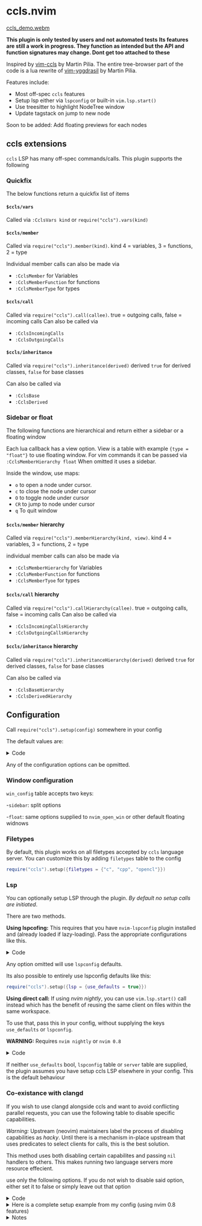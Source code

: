 # ccls.nvim

[ccls_demo.webm](https://user-images.githubusercontent.com/10258296/185764424-45945b84-f397-4fdf-87d4-abbdaed8a0fc.webm)

**This plugin is only tested by users and not automated tests**
**Its features are still a work in progress. They function as intended but the
API and function signatures may change. Dont get too attached to these**

Inspired by [vim-ccls](https://github.com/m-pilia/vim-ccls) by Martin Pilia.
The entire tree-browser part of the code is a lua rewrite of [vim-yggdrasil](https://github.com/m-pilia/vim-yggdrasil) by Martin Pilia.

Features include:

- Most off-spec `ccls` features
- Setup lsp either via `lspconfig` or built-in `vim.lsp.start()`
- Use treesitter to highlight NodeTree window
- Update tagstack on jump to new node

Soon to be added:
Add floating previews for each nodes

## ccls extensions

`ccls` LSP has many off-spec commands/calls. This plugin supports the following

### Quickfix

The below functions return a quickfix list of items

#### `$ccls/vars`

Called via `:CclsVars kind` or `require("ccls").vars(kind)`

#### `$ccls/member`

Called via `require("ccls").member(kind)`.
kind 4 = variables, 3 = functions, 2 = type

Individual member calls can also be made via

- `:CclsMember` for Variables
- `:CclsMemberFunction` for functions
- `:CclsMemberType` for types

#### `$ccls/call`

Called via `require("ccls").call(callee)`.
true = outgoing calls, false = incoming calls
Can also be called via

- `:CclsIncomingCalls`
- `:CclsOutgoingCalls`

#### `$ccls/inheritance`

Called via `require("ccls").inheritance(derived)`
derived `true` for derived classes, `false` for base classes

Can also be called via

- `:CclsBase`
- `:CclsDerived`

### Sidebar or float

The following functions are hierarchical and return either a sidebar or a
floating window

Each lua callback has a view option. View is a table with example `{type = "float"}` to use floating window.
For vim commands it can be passed via `:CclsMemberHierarchy float`
When omitted it uses a sidebar.

Inside the window, use maps:

- `o` to open a node under cursor.
- `c` to close the node under cursor
- `O` to toggle node under cursor
- `CR` to jump to node under cursor
- `q` To quit window

#### `$ccls/member` hierarchy

Called via `require("ccls").memberHierarchy(kind, view)`.
kind 4 = variables, 3 = functions, 2 = type

individual member calls can also be made via

- `:CclsMemberHierarchy` for Variables
- `:CclsMemberFunction` for functions
- `:CclsMemberTyoe` for types

#### `$ccls/call` hierarchy

Called via `require("ccls").callHierarchy(callee)`.
true = outgoing calls, false = incoming calls
Can also be called via

- `:CclsIncomingCallsHierarchy`
- `:CclsOutgoingCallsHierarchy`

#### `$ccls/inheritance` hierarchy

Called via `require("ccls").inheritanceHierarchy(derived)`
derived `true` for derived classes, `false` for base classes

Can also be called via

- `:CclsBaseHierarchy`
- `:CclsDerivedHierarchy`

## Configuration

Call `require("ccls").setup(config)` somewhere in your config

The default values are:

<details>
    <summary>Code</summary>

```lua
defaults = {
    win_config = {
        -- Sidebar configuration
        sidebar = {
            size = 50,
            position = "topleft",
            split = "vnew",
            width = 50,
            height = 20,
        },
        -- floating window configuration. check :help nvim_open_win for options
        float = {
            style = "minimal",
            relative = "cursor",
            width = 50,
            height = 20,
            row = 0,
            col = 0,
            border = "rounded",
        },
    },
    filetypes = {"c", "cpp", "objc", "objcpp"},
}
```

</details>

Any of the configuration options can be opmitted.

### Window configuration

`win_config` table accepts two keys:

-`sidebar`: split options

-`float`: same options supplied to `nvim_open_win` or other default floating
widnows

### Filetypes

By default, this plugin works on all filetypes accepted by `ccls` language
server. You can customize this by adding `filetypes` table to the config

```lua
require("ccls").setup({filetypes = {"c", "cpp", "opencl"}})
```

### Lsp

You can optionally setup LSP through the plugin. _By default no setup calls are
initiated_.

There are two methods.

**Using lspcofing:**
This requires that you have `nvim-lspconfig` plugin installed and (already
loaded if lazy-loading). Pass the appropriate configurations like this.

<details>
    <summary>Code</summary>

```lua
    local util = require "lspconfig.util"
    local server_config = {
        filetypes = { "c", "cpp", "objc", "objcpp", "opencl" },
        root_dir = function(fname)
            return util.root_pattern("compile_commands.json", "compile_flags.txt", ".git")(fname)
                or util.find_git_ancestor(fname)
        end,
        init_options = { cache = {
            directory = vim.env.XDG_CACHE_HOME .. "/ccls/",
            -- or vim.fs.normalize "~/.cache/ccls" -- if on nightly
        } },
        --on_attach = require("my.attach").func,
        --capabilities = my_caps_table_or_func
    }
    require("ccls").setup { lsp = { lspconfig = server_config } }
```

</details>

Any option omitted will use `lspconfig` defaults.

Its also possible to entirely use lspconfig defaults like this:

```lua
require("ccls").setup({lsp = {use_defaults = true}})
```

**Using direct call:**
If using _nvim nightly_, you can use `vim.lsp.start()` call instead which has the
benefit of reusing the same client on files within the same workspace.

To use that, pass this in your config, without supplying the keys `use_defaults`
or `lspconfig`.

**WARNING:** Requires `nvim nightly` or `nvim 0.8`

<details>
    <summary>Code</summary>

```lua
require("ccls").setup {
    lsp = {
        -- check :help vim.lsp.start for config options
        server = {
            name = "ccls", --String name
            cmd = {"/usr/bin/ccls"}, -- point to your binary, has to be a table
            args = {--[[Any args table]] },
            offset_encoding = "utf-32", -- default value set by plugin
            root_dir = vim.fs.dirname(vim.fs.find({ "compile_commands.json", ".git" }, { upward = true })[1]), -- or some other function that returns a string
            --on_attach = your_func,
            --capabilites = your_table/func
        },
    },
}
```

</details>

If neither `use_defaults` bool, `lspconfig` table or `server` table are
supplied, the plugin assumes you have setup ccls LSP elsewhere in your config.
This is the default behaviour

### Co-existance with clangd

If you wish to use clangd alongside ccls and want to avoid conflicting parallel
requests, you can use the following table to disable specific capabilities.

_Warning:_ Upstream (neovim) maintainers label the process of disabling
capabilities as _hacky_. Until there is a mechanism in-place upstream that
uses predicates to select clients for calls, this is the best solution.

This method uses both disabling certain capabilites and passing `nil` handlers
to others. This makes running two language servers more resource effecient.

use only the following options. If you do not wish to disable said option,
either set it to false or simply leave out that option

<details>
    <summary>Code</summary>

```lua
require("ccls").setup {
    lsp = {
        disable_capabilities = {
            completionProvider = true,
            documentFormattingProvider = true,
            documentRangeFormattingProvider = true,
            documentHighlightProvider = true,
            documentSymbolProvider = true,
            workspaceSymbolProvider = true,
            renameProvider = true,
            hoverProvider = true,
            codeActionProvider = true,
        },
        disable_diagnostics = true
        disable_signature = true,
    },
}
```

</details>

<details>
    <summary>Here is a complete setup example from my config (using nvim 0.8 features) </summary>

```lua
    local filetypes = { "c", "cpp", "objc", "objcpp", "opencl" }
    local server_config = {
        filetypes = filetypes,
        init_options = { cache = {
            directory = vim.fs.normalize "~/.cache/ccls/",
        } },
        name = "ccls",
        cmd = { "ccls" },
        offset_encoding = "utf-32",
        root_dir = vim.fs.dirname(
            vim.fs.find({ "compile_commands.json", "compile_flags.txt", ".git" }, { upward = true })[1]
        ),
    }
    require("ccls").setup {
        filetypes = filetypes,
        lsp = {
            server = server_config,
            disable_capabilities = {
                completionProvider = true,
                documentFormattingProvider = true,
                documentRangeFormattingProvider = true,
                documentHighlightProvider = true,
                documentSymbolProvider = true,
                workspaceSymbolProvider = true,
                renameProvider = true,
                hoverProvider = true,
                codeActionProvider = true,
            },
            disable_diagnostics = true,
            disable_signature = true,
        },
    }
```

</details>

<details>
    <summary>Notes</summary>

## NodeTree

As of now, the `NodeTree` filetype which renders a tree structure is a direct
lua rewrite of Martin Pilia's `vim-yggdrasil`. At some point in the future I
will rewrite the logic to utilize more lua-ecosystem features and make it 
a general purpose Tree browser.

For now, it works exactly as intended but is not easy read. The code structure is as follows.

- `ccls/provider.lua` contains functions to make LSP results compatible with
  NodeTree.
- `ccls/tree` Folder has the luafied `yggdrasil` tree code
  - `ccls/tree/tree.lua` has the Tree class.
  - `ccls/tree/node.lua` has the node class reduced to a single node generator call
    to avoid caching problems. Will be modularized when I rewrite the logic.
  - `ccls/tree/utils.lua` has other function calls not part of `tree` or `node` class but necessary

## Tests

This will take some time. Need to figure out how to run an lsp for testing.
I will look through other plugins to see how they handle it. No promise on time.

</details>
